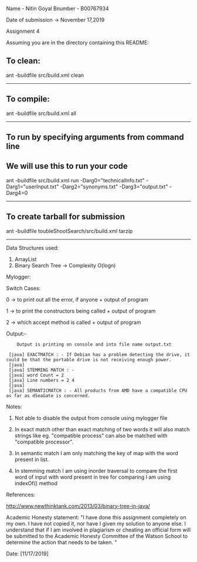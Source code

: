 
Name - Nitin Goyal
Bnumber - B00767934

Date of submission -> November 17,2019

Assignment 4


Assuming you are in the directory containing this README:

## To clean:
ant -buildfile src/build.xml clean

-----------------------------------------------------------------------

## To compile: 
ant -buildfile src/build.xml all

-----------------------------------------------------------------------

## To run by specifying arguments from command line 
## We will use this to run your code
ant -buildfile src/build.xml run -Darg0="technicalInfo.txt" -Darg1="userInput.txt" -Darg2="synonyms.txt" -Darg3="output.txt" -Darg4=0

-----------------------------------------------------------------------

## To create tarball for submission
ant -buildfile toubleShootSearch/src/build.xml tarzip

-----------------------------------------------------------------------
Data Structures used:

1) ArrayList
2) Binary Search Tree -> Complexity  O(logn)


Mylogger:

Switch Cases:

0 -> to print out all the error, if anyone + output of program

1 -> to print the constructors being called + output of program

2 -> which accept method is called + output of program


Output:-

		Output is printing on console and into file name output.txt

     [java] EXACTMATCH : - If Debian has a problem detecting the drive, it could be that the portable drive is not receiving enough power.
     [java]
     [java] STEMMING MATCH : -
     [java] word Count = 2
     [java] Line numbers = 2 4
     [java]
     [java] SEMANTICMATCH : - All products from AMD have a compatible CPU as far as dSeaGate is concerned.



Notes:
1) Not able to disable the output from console using mylogger file

2) In exact match other than exact matching of two words it will also match strings like 
	eg. "compatible process" can also be matched with "compatible processor".

3) In semantic match I am only matching the key of map with the word present in list.

4) In stemming match I am using inorder traversal to compare the first word of input with word present in tree for comparing I am using indexOf() method



References:

http://www.newthinktank.com/2013/03/binary-tree-in-java/


Academic Honesty statement:
"I have done this assignment completely on my own. I have not copied it, nor have I given my solution to anyone else. I understand that if I am involved in plagiarism or cheating an official form will be submitted to the Academic Honesty Committee of the Watson School to determine the action that needs to be taken. "

Date: [11/17/2019]







